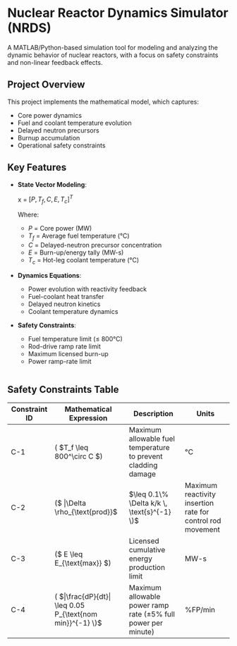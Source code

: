 
# Nuclear Reactor Dynamics Simulator (NRDS)

A MATLAB/Python-based simulation tool for modeling and analyzing the dynamic behavior of nuclear reactors, with a focus on safety constraints and non-linear feedback effects.

## Project Overview
This project implements the mathematical model, which captures:
- Core power dynamics
- Fuel and coolant temperature evolution
- Delayed neutron precursors
- Burnup accumulation
- Operational safety constraints

## Key Features
- **State Vector Modeling**: 
  
  x = $[P, T_f, C, E, T_c]^T$

  Where:
  - $P$ = Core power (MW)
  - $T_f$ = Average fuel temperature (°C)
  - $C$ = Delayed-neutron precursor concentration
  - $E$ = Burn-up/energy tally (MW-s)
  - $T_c$ = Hot-leg coolant temperature (°C)

- **Dynamics Equations**:
  - Power evolution with reactivity feedback
  - Fuel-coolant heat transfer
  - Delayed neutron kinetics
  - Coolant temperature dynamics

- **Safety Constraints**:
  - Fuel temperature limit (≤ 800°C)
  - Rod-drive ramp rate limit
  - Maximum licensed burn-up
  - Power ramp-rate limit
  ```markdown

## Safety Constraints Table

| Constraint ID | Mathematical Expression | Description | Units |
|--------------|-------------------------|-------------|-------|
| C-1 | ( $T_f \leq 800^\circ C $) | Maximum allowable fuel temperature to prevent cladding damage | °C |
| C-2 | \($ \|\Delta \rho_{\text{prod}}\$| $\leq 0.1\% \Delta k/k \, \text{s}^{-1} \)$ | Maximum reactivity insertion rate for control rod movement | %Δk/k/s |
| C-3 | \($ E \leq E_{\text{max}} \$) | Licensed cumulative energy production limit | MW-s |
| C-4 | \( $\|\frac{dP}{dt}\| \leq 0.05 P_{\text{nom min}}^{-1} \)$ | Maximum allowable power ramp rate (±5% full power per minute) | %FP/min |

